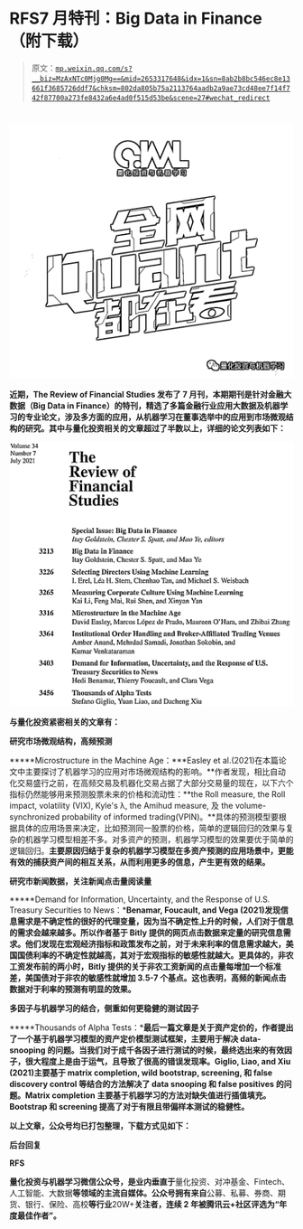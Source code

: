 # RFS7 月特刊：Big Data in Finance（附下载）

> 原文：[`mp.weixin.qq.com/s?__biz=MzAxNTc0Mjg0Mg==&mid=2653317648&idx=1&sn=8ab2b8bc546ec8e13661f3685726ddf7&chksm=802da805b75a2113764aadb2a9ae73cd48ee7f14f742f87700a273fe8432a6e4ad0f515d53be&scene=27#wechat_redirect`](http://mp.weixin.qq.com/s?__biz=MzAxNTc0Mjg0Mg==&mid=2653317648&idx=1&sn=8ab2b8bc546ec8e13661f3685726ddf7&chksm=802da805b75a2113764aadb2a9ae73cd48ee7f14f742f87700a273fe8432a6e4ad0f515d53be&scene=27#wechat_redirect)

# 

![](img/817c601fc026ccfe2ee840069c1e016b.png)

**近期，The Review of Financial Studies 发布了 7 月刊，本期期刊是针对金融大数据（Big Data in Finance）的特刊，精选了多篇金融行业应用大数据及机器学习的专业论文，涉及多方面的应用，从机器学习在董事选举中的应用到市场微观结构的研究。其中与量化投资相关的文章超过了半数以上，详细的论文列表如下：**

**![](img/871842a0ac9b36c07b5565d11d3c1e56.png)**

**与量化投资紧密相关的文章有：**

****研究市场微观结构，高频预测****

*****Microstructure in the Machine Age：***Easley et al.(2021)在本篇论文中主要探讨了机器学习的应用对市场微观结构的影响。**作者发现，相比自动化交易盛行之前，在高频交易及机器化交易占据了大部分交易量的现在，以下六个指标仍然能够用来预测股票未来的价格和流动性：**the Roll measure, the Roll impact, volatility (VIX), Kyle's λ, the Amihud measure, 及 the volume-synchronized probability of informed trading(VPIN)。**具体的预测模型要根据具体的应用场景来决定，比如预测同一股票的价格，简单的逻辑回归的效果与复杂的机器学习模型相差不多。对多资产的预测，机器学习模型的效果要优于简单的逻辑回归。**主要原因归结于复杂的机器学习模型在多资产预测的应用场景中，更能有效的捕获资产间的相互关系，从而利用更多的信息，产生更有效的结果。**

****研究市新闻数据，关注新闻点击量阅读量****

*****Demand for Information, Uncertainty, and the Response of U.S. Treasury Securities to News：***Benamar, Foucault, and Vega (2021)发现信息需求是不确定性的很好的代理变量，因为当不确定性上升的时候，人们对于信息的需求会越来越多。所以作者基于 Bitly 提供的网页点击数据来定量的研究信息需求。他们发现在宏观经济指标和政策发布之前，对于未来利率的信息需求越大，美国国债利率的不确定性就越高，其对于宏观指标的敏感性就越大。更具体的，非农工资发布前的两小时，Bitly 提供的关于非农工资新闻的点击量每增加一个标准差，美国债对于非农的敏感性就增加 3.5-7 个基点。这也表明，高频的新闻点击数据对于利率的预测有明显的效果。**

****多因子与机器学习的结合，侧重如何更稳健的测试因子****

*****Thousands of Alpha Tests：***最后一篇文章是关于资产定价的，作者提出了一个基于机器学习模型的资产定价模型测试框架，主要用于解决 data-snooping 的问题。当我们对于成千各因子进行测试的时候，最终选出来的有效因子，很大程度上是由于运气，且导致了很高的错误发现率。Giglio, Liao, and Xiu (2021)主要基于 matrix completion, wild bootstrap, screening, 和 false discovery control 等结合的方法解决了 data snooping 和 false positives 的问题。Matrix completion 主要基于机器学习的方法对缺失值进行插值填充。Bootstrap 和 screening 提高了对于有限且带偏样本测试的稳健性。**

**以上文章，公众号均已打包整理，下载方式见如下：**

****后台回复****

****RFS****

**量化投资与机器学习微信公众号，是业内垂直于**量化投资、对冲基金、Fintech、人工智能、大数据**等领域的主流自媒体。公众号拥有来自**公募、私募、券商、期货、银行、保险、高校**等行业**20W+**关注者，连续 2 年被腾讯云+社区评选为“年度最佳作者”。**